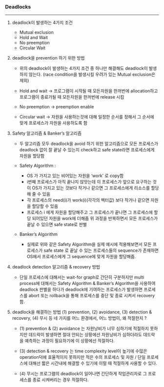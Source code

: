 ### Deadlocks
-------------------------------------------
1. deadlock이 발생하는 4가지 조건
    - Mutual exclusion 
    - Hold and Wait
    - No preemption
    - Circular Wait

2. deadlock을 prevention 하기 위한 방법
    - 위의 deadlock이 발생하는 4가지 조건 중 하나만 해결해도 deadlock이 발생하지 않는다. (race condition을 발생시킬 우려가 있는 Mutual exclusion은 제외)

    - Hold and wait -> 프로그램이 시작될 때 모든자원을 한꺼번에 allocation하고 프로그램이 종료가될 때 모든자원을 한꺼번에 release 시킴

    - No preemption -> preemption enable

    - Circular wait -> 자원을 사용하는것에 대해 일정한 순서를 정해서 그 순서에 맞게 프로세스가 자원을 사용하도록 함

3. Safety 알고리즘 & Banker’s 알고리즘
    - 두 알고리즘 모두 deadlock을 avoid 하기 위한 알고리즘으로 모든 프로세스가 deadlock 없이 잘 끝날 수 있는지 check하고 safe state라면 프로세스에게 자원을 할당함

    - Safety Algorithm : 
        - OS 가 가지고 있는 비어있는 자원을 ‘work’ 로 copy함 
        - i번째 프로세스가 아직 끝나지 않앗는데 이 프로세스가 앞으로 요구하는 것이 OS가 가지고 있는 것보다 작거나 같으면 그 프로세스에게 리소스를 할당해 줄 수 있음
        - 각 프로세스의 need(i)가 work(i)(각각의 벡터값) 보다 작거나 같으면 자원을 할당할 수 있음
        - 프로세스 i 에게 자원을 할당해주고 그 프로세스가 끝나면 그 프로세스에 할당 되어있던 자원을 work에 더해줌
        위 과정을 반복하면서 모든 프로세스가 끝날 수 있으면 safe state로 판별

    - Banker’s Algorithm
        - 실제로 위와 같은 Safety Algorithm을 실제 예시에 적용해보면서 모든 프로세스가 safe state 로 끝날 수 있는 프로세스들의 sequence가 존재하면 OS에서 프로세스에게 그 sequence에 맞게 자원을 할당해줌.

4. deadlock detection 알고리즘 & recovery 방법
    - 단일 프로세스에 대해서는 wait-for graph로 간단히 구분하지만 multi process에 대해서는 Safety Algorithm & Banker’s Algorithm을 사용하여 deadlock 판별을 하다가 deadlock에 기여하는 프로세스가 발생하면 프로세스를 abort 또는 rollback을 통해 프로세스를 중단 및 종료 시켜서 recovery함.

5. deadlock을 해결하는 방법 (1) prevention, (2) avoidance, (3) detection & recovery, (4) 무시 등 네 가지를 어느 환경에서, 어느 방법이, 왜 적절한지 ?
    - (1) prevention & (2) avoidance 는 자원낭비가 너무 심하기에 적절하지 못하지만 데드락이 발생하면 절대 안되는 상황에선 자원낭비가 심하더라도 데드락을 예측하는 과정이 필요하기에 이 상황에선 적절하다.

    - (3) detection & recovery 는 time complexity level이 높기에 수많은 operation덕에 효율적이지 못하지만 적은 수의 프로세스 및 자원 / 단일 프로세스에 대해선 짧은 시간내에 해결할 수 있기에 이럴 때 적절하게 사용할 수 있다.

    - (4) 무시는 프로그램의 deadlock이 일어나면 간단하게 작업관리자로 그 프로세스를 종료 시켜버리는 경우 적절하다.